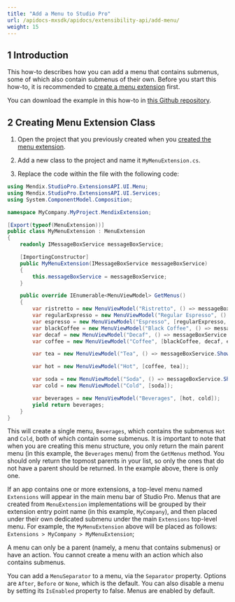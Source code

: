 ```yaml
---
title: "Add a Menu to Studio Pro"
url: /apidocs-mxsdk/apidocs/extensibility-api/add-menu/
weight: 15
---
```


## 1 Introduction

This how-to describes how you can add a menu that contains submenus, some of which also contain submenus of their own. Before you start this how-to, it is recommended to [create a menu extension](/apidocs-mxsdk/apidocs/extensibility-api/create-menu-extension/) first.

You can download the example in this how-to in [this Github repository](https://github.com/mendix/ExtensionAPI-Samples).

## 2 Creating Menu Extension Class

1. Open the project that you previously created when you [created the menu extension](/apidocs-mxsdk/apidocs/extensibility-api/create-menu-extension/).

2. Add a new class to the project and name it `MyMenuExtension.cs`.
3. Replace the code within the file with the following code:

```csharp
using Mendix.StudioPro.ExtensionsAPI.UI.Menu;
using Mendix.StudioPro.ExtensionsAPI.UI.Services;
using System.ComponentModel.Composition;

namespace MyCompany.MyProject.MendixExtension;

[Export(typeof(MenuExtension))]
public class MyMenuExtension : MenuExtension
{
    readonly IMessageBoxService messageBoxService;

    [ImportingConstructor]
    public MyMenuExtension(IMessageBoxService messageBoxService)
    {
        this.messageBoxService = messageBoxService;
    }

    public override IEnumerable<MenuViewModel> GetMenus()
    {
        var ristretto = new MenuViewModel("Ristretto", () => messageBoxService.ShowInformation("Ristretto"));
        var regularExpresso = new MenuViewModel("Regular Espresso", () => messageBoxService.ShowInformation("Regular Espresso"));
        var espresso = new MenuViewModel("Espresso", [regularExpresso, ristretto]);
        var blackCoffee = new MenuViewModel("Black Coffee", () => messageBoxService.ShowInformation("Black Coffee"));
        var decaf = new MenuViewModel("Decaf", () => messageBoxService.ShowInformation("Decaf")) { Separator = MenuSeparator.After };
        var coffee = new MenuViewModel("Coffee", [blackCoffee, decaf, espresso]);

        var tea = new MenuViewModel("Tea", () => messageBoxService.ShowInformation("Tea"));

        var hot = new MenuViewModel("Hot", [coffee, tea]);

        var soda = new MenuViewModel("Soda", () => messageBoxService.ShowInformation("Soda"));
        var cold = new MenuViewModel("Cold", [soda]);

        var beverages = new MenuViewModel("Beverages", [hot, cold]);
        yield return beverages;
    }
}
```

This will create a single menu, `Beverages`, which contains the submenus `Hot` and `Cold`, both of which contain some submenus. It is important to note that when you are creating this menu structure, you only return the main parent menu (in this example, the `Beverages` menu) from the `GetMenus` method. You should only return the topmost parents in your list, so only the ones that do not have a parent should be returned. In the example above, there is only one.

If an app contains one or more extensions, a top-level menu named `Extensions` will appear in the main menu bar of Studio Pro. Menus that are created from `MenuExtension` implementations will be grouped by their extension entry point name (in this example, `MyCompany`), and then placed under their own dedicated submenu under the main `Extensions` top-level menu. For example, the `MyMenuExtension` above will be placed as follows: `Extensions > MyCompany > MyMenuExtension`;

A menu can only be a parent (namely, a menu that contains submenus) or have an action. You cannot create a menu with an action which also contains submenus.

You can add a `MenuSeparator` to a menu, via the `Separator` property. Options are `After`, `Before` or `None`, which is the default. You can also disable a menu by setting its `IsEnabled` property to false. Menus are enabled by default.
